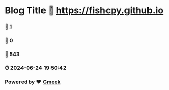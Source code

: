 # Blog Title :link: https://fishcpy.github.io 
### :page_facing_up: [1](https://fishcpy.github.io/tag.html) 
### :speech_balloon: 0 
### :hibiscus: 543 
### :alarm_clock: 2024-06-24 19:50:42 
### Powered by :heart: [Gmeek](https://github.com/Meekdai/Gmeek)
